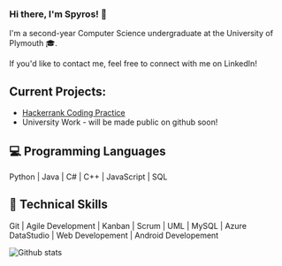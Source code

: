 ### Hi there, I'm Spyros! 👋

I'm a second-year Computer Science undergraduate at the University of Plymouth 🎓.

If you'd like to contact me, feel free to connect with me on LinkedIn!

## Current Projects:

- [Hackerrank Coding Practice](https://github.com/Spix737/HackerRankSolns)
- University Work - will be made public on github soon!

## 💻 Programming Languages

Python | Java | C# | C++ | JavaScript | SQL

## 🧠 Technical Skills

Git | Agile Development | Kanban | Scrum | UML | MySQL | Azure DataStudio | Web Developement | Android Developement


<!--
**Spix737/Spix737** is a ✨ _special_ ✨ repository because its `README.md` (this file) appears on your GitHub profile.

Here are some ideas to get you started:

- 🔭 I’m currently working on ...
- 🌱 I’m currently learning ...
- 👯 I’m looking to collaborate on ...
- 🤔 I’m looking for help with ...
- 💬 Ask me about ...
- 📫 How to reach me: ...
- 😄 Pronouns: ...
- ⚡ Fun fact: ...
-->

![Github stats](https://github-readme-stats.vercel.app/api?username=Spix737)
